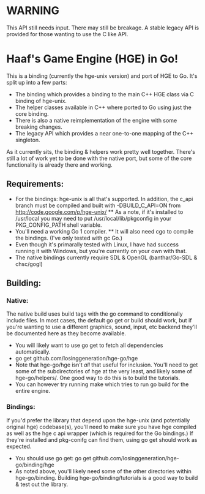 # WARNING

This API still needs input. There may still be breakage. A stable legacy API is provided for those wanting to use the C like API.

# Haaf's Game Engine (HGE) in Go!

This is a binding (currently the hge-unix version) and port of HGE to Go.
It's split up into a few parts:
* The binding which provides a binding to the main C++ HGE class via C binding of hge-unix.
* The helper classes available in C++ where ported to Go using just the core binding.
* There is also a native reimplementation of the engine with some breaking changes.
* The legacy API which provides a near one-to-one mapping of the C++ singleton.

As it currently sits, the binding & helpers work pretty well together. There's still a lot of work yet to be done with the native port, but some of the core functionality is already there and working.

## Requirements:
* For the bindings: hge-unix is all that's supported. In addition, the c_api branch must be compiled and built with -DBUILD_C_API=ON from http://code.google.com/p/hge-unix/
** As a note, if it's installed to /usr/local you may need to put /usr/local/lib/pkgconfig in your PKG_CONFIG_PATH shell variable.
* You'll need a working Go 1 compiler.
** It will also need cgo to compile the bindings. (I've only tested with gc Go.)
* Even though it's primarally tested with Linux, I have had success running it with Windows, but you're currently on your own with that.
* The native bindings currently require SDL & OpenGL (banthar/Go-SDL & chsc/gogl)

## Building:
### Native:
The native build uses build tags with the go command to conditionally include files. In most cases, the default go get or build should work, but if you're wanting to use a different graphics, sound, input, etc backend they'll be documented here as they become available.

* You will likely want to use go get to fetch all dependencies automatically.
* go get github.com/losinggeneration/hge-go/hge
* Note that hge-go/hge isn't *all* that useful for inclusion. You'll need to get some of the subdirectories of hge at the very least, and likely some of hge-go/helpers/. One good way to do this is to build the tutorials.
* You can however try running make which tries to run go build for the entire engine.

### Bindings:
If you'd prefer the library that depend upon the hge-unix (and potentially original hge) codebase(s), you'll need to make sure you have hge compiled as well as the hge c api wrapper (which is required for the Go bindings.) If they're installed and pkg-conifg can find them, using go get should work as expected.

* You should use go get: go get github.com/losinggeneration/hge-go/binding/hge
* As noted above, you'll likely need some of the other directories within hge-go/binding. Building hge-go/binding/tutorials is a good way to build & test out the library.
